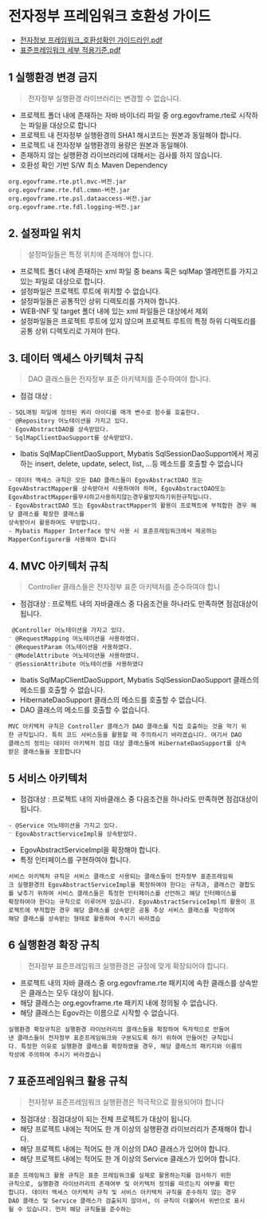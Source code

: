 # 전자정부 프레임워크 호환성 가이드
- [전자정보 프레임워크_호환성확인 가이드라인.pdf](%EC%A0%84%EC%9E%90%EC%A0%95%EB%B3%B4%20%ED%94%84%EB%A0%88%EC%9E%84%EC%9B%8C%ED%81%AC_%ED%98%B8%ED%99%98%EC%84%B1%ED%99%95%EC%9D%B8%20%EA%B0%80%EC%9D%B4%EB%93%9C%EB%9D%BC%EC%9D%B8.pdf)
- [표준프레임워크 세부 적용기준.pdf](%5B%EC%B0%B8%EC%A1%B0%5D%ED%91%9C%EC%A4%80%ED%94%84%EB%A0%88%EC%9E%84%EC%9B%8C%ED%81%AC%20%EC%84%B8%EB%B6%80%20%EC%A0%81%EC%9A%A9%EA%B8%B0%EC%A4%80.pdf)

## 1 실행환경 변경 금지
> 전자정부 실행환경 라이브러리는 변경할 수 없습니다.
- 프로젝트 폴더 내에 존재하는 자바 바이너리 파일 중 org.egovframe.rte로 시작하는 파일을 대상으로 합니다
- 프로젝트 내 전자정부 실행환경의 SHA1 해시코드는 원본과 동일해야 합니다.
- 프로젝트 내 전자정부 실행환경의 용량은 원본과 동일해야.
- 존재하지 않는 실행환경 라이브러리에 대해서는 검사를 하지 않습니다.
- 호환성 확인 기반 S/W 최소 Maven Dependency
```text
org.egovframe.rte.ptl.mvc-버전.jar 
org.egovframe.rte.fdl.cmmn-버전.jar 
org.egovframe.rte.psl.dataaccess-버전.jar 
org.egovframe.rte.fdl.logging-버전.jar
```

## 2. 설정파일 위치
> 설정파일들은 특정 위치에 존재해야 합니다.
- 프로젝트 폴더 내에 존재하는 xml 파일 중 beans 혹은 sqlMap 엘레먼트를 가지고 있는 파일로 대상으로 합니다.
- 설정파일은 프로젝트 루트에 위치할 수 없습니다.
- 설정파일들은 공통적인 상위 디렉토리를 가져야 합니다. 
- WEB-INF 및 target 폴더 내에 있는 xml 파일들은 대상에서 제외
- 설정파일들은 프로젝트 루트에 있지 않으며 프로젝트 루트의 특정 하위 디렉토리를 공통 상위 디렉토리로 가져야 한다.

## 3. 데이터 액세스 아키텍처 규칙 
> DAO 클래스들은 전자정부 표준 아키텍처를 준수하여야 합니다.
- 점검 대상 :
```text
- SQL매핑 파일에 정의된 쿼리 아이디를 매개 변수로 함수를 호출한다.
⁻ @Repository 어노테이션을 가지고 있다.
⁻ EgovAbstractDAO를 상속받았다.
⁻ SqlMapClientDaoSupport를 상속받았다.
```
- Ibatis SqlMapClientDaoSupport, Mybatis SqlSessionDaoSupport에서 제공하는 insert, delete, update, select, list, …등 메소드를 호출할 수 없습니다
```text
- 데이터 액세스 규칙은 모든 DAO 클래스들이 EgovAbstractDAO 또는 EgovAbstractMapper를 상속받아서 사용하여야 하며, EgovAbstractDAO또는EgovAbstractMapper를무시하고사용하지않는경우를방지하기위한규칙입니다.
- EgovAbstractDAO 또는 EgovAbstractMapper의 활용이 프로젝트에 부적합한 경우 해당 클래스를 확장한 클래스를
상속받아서 활용하여도 무방합니다.
- Mybatis Mapper Interface 방식 사용 시 표준프레임워크에서 제공하는 MapperConfigurer을 사용해야 합니다
```

## 4. MVC 아키텍처 규칙
> Controller 클래스들은 전자정부 표준 아키텍처를 준수하여야 합니
- 점검대상 : 프로젝트 내의 자바클래스 중 다음조건을 하나라도 만족하면 점검대상이 됩니다.
```text
 @Controller 어노테이션을 가지고 있다.
⁻ @RequestMapping 어노테이션을 사용하였다.
⁻ @RequestParam 어노테이션을 사용하였다.
⁻ @ModelAttribute 어노테이션을 사용하였다.
⁻ @SessionAttribute 어노테이션을 사용하였다
```
- Ibatis SqlMapClientDaoSupport, Mybatis SqlSessionDaoSupport 클래스의 메소드를 호출할 수 없습니다.
- HibernateDaoSupport 클래스의 메소드를 호출할 수 없습니다.
- DAO 클래스의 메소드를 호출할 수 없습니다.
```text
MVC 아키텍처 규칙은 Controller 클래스가 DAO 클래스를 직접 호출하는 것을 막기 위
한 규칙입니다. 특히 코드 서비스등을 활용할 때 주의하시기 바라겠습니다. 여기서 DAO
클래스의 정의는 데이터 아키텍처 점검 대상 클래스들에 HibernateDaoSupport를 상속
받은 클래스들을 포함합니다
```

## 5 서비스 아키텍처
- 점검대상 : 프로젝트 내의 자바클래스 중 다음조건을 하나라도 만족하면 점검대상이 됩니다.
```text
- @Service 어노테이션을 가지고 있다.
⁻ EgovAbstractServiceImpl을 상속받았다.
```
- EgovAbstractServiceImpl을 확장해야 합니다.
- 특정 인터페이스를 구현하여야 합니다.
```text
서비스 아키텍처 규칙은 서비스 클래스로 사용되는 클래스들이 전자정부 표준프레임워
크 실행환경의 EgovAbstractServiceImpl을 확장하여야 한다는 규칙과, 클래스간 결합도
를 낮추기 위하여 서비스 클래스들은 특정한 인터페이스를 선언하고 해당 인터페이스를
확장하여야 한다는 규칙으로 이루어져 있습니다. EgovAbstractServiceImpl의 활용이 프
로젝트에 부적합한 경우 해당 클래스를 상속받은 공통 추상 서비스 클래스를 작성하여
해당 클래스를 상속받는 형태로 활용하여 주시기 바라겠습
```

## 6 실행환경 확장 규칙
> 전자정부 표준프레임워크 실행환경은 규정에 맞게 확장되어야 합니다.
- 프로젝트 내의 자바 클래스 중 org.egovframe.rte 패키지에 속한 클래스를 상속받은 클래스는 모두 대상이 됩니다.
- 해당 클래스는 org.egovframe.rte 패키지 내에 정의될 수 없습니다.
- 해당 클래스는 Egov라는 이름으로 시작할 수 없습니다.
```text
실행환경 확장규칙은 실행환경 라이브러리의 클래스들을 확장하여 독자적으로 만들어
낸 클래스들이 전자정부 표준프레임워크와 구분되도록 하기 위하여 만들어진 규칙입니
다. 특정한 이유로 실행환경 클래스를 확장하였을 경우, 해당 클래스의 패키지와 이름의
작성에 주의하여 주시기 바라겠습니
```

## 7 표준프레임워크 활용 규칙
> 전자정부 표준프레임워크 실행환경은 적극적으로 활용되어야 합니다
- 점검대상 : 점검대상이 되는 전체 프로젝트가 대상이 됩니다. 
- 해당 프로젝트 내에는 적어도 한 개 이상의 실행환경 라이브러리가 존재해야 합니다. 
- 해당 프로젝트 내에는 적어도 한 개 이상의 DAO 클래스가 있어야 합니다. 
- 해당 프로젝트 내에는 적어도 한 개 이상의 Service 클래스가 있어야 합니다.
```text
표준 프레임워크 활용 규칙은 표준 프레임워크를 실제로 활용하는지를 검사하기 위한
규칙으로, 실행환경 라이브러리의 존재여부 및 아키텍처 정의를 따르는지 여부를 확인
합니다. 데이터 엑세스 아키텍처 규칙 및 서비스 아키텍처 규칙을 준수하지 않는 경우
DAO 클래스 및 Service 클래스가 검출되지 않아서, 이 규칙이 더불어서 위반으로 표시
될 수 있습니다. 먼저 해당 규칙들을 준수하는 
```